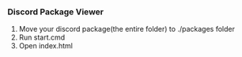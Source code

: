 ### Discord Package Viewer
1. Move your discord package(the entire folder) to ./packages folder
2. Run start.cmd
3. Open index.html